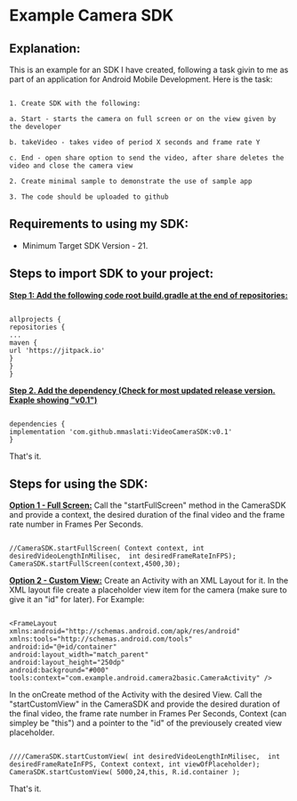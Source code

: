 
# Example Camera SDK

## Explanation:
This is an example for an SDK I have created, following a task givin to me as part of an application for Android Mobile Development. Here is the task:
```

1. Create SDK with the following:

a. Start - starts the camera on full screen or on the view given by the developer

b. takeVideo - takes video of period X seconds and frame rate Y

c. End - open share option to send the video, after share deletes the video and close the camera view

2. Create minimal sample to demonstrate the use of sample app

3. The code should be uploaded to github

```
## Requirements to using my SDK:
* Minimum Target SDK Version - 21.

## Steps to import SDK to your project:
<b><u> Step 1: Add the following code root build.gradle at the end of repositories: </u></b>



```

allprojects {
repositories {
...
maven {
url 'https://jitpack.io'
}
}
}

```





<b><u>Step 2. Add the dependency (Check for most updated release version. Exaple showing "v0.1")</u></b>

```

dependencies {
implementation 'com.github.mmaslati:VideoCameraSDK:v0.1'
}

```
That's it.


## Steps for using the SDK:
<b><u>Option 1 - Full Screen:</u></b>
Call the "startFullScreen" method in the CameraSDK and provide a context, the desired duration of the final video and the frame rate number in Frames Per Seconds.
```

//CameraSDK.startFullScreen( Context context, int desiredVideoLengthInMilisec,  int desiredFrameRateInFPS);
CameraSDK.startFullScreen(context,4500,30);

```



<b><u>Option 2 - Custom View:</u></b>
Create an Activity with an XML Layout for it. In the XML layout file create a placeholder view item for the camera (make sure to give it an "id" for later). For Example:
```

<FrameLayout xmlns:android="http://schemas.android.com/apk/res/android"  
xmlns:tools="http://schemas.android.com/tools"  
android:id="@+id/container"  
android:layout_width="match_parent"  
android:layout_height="250dp"  
android:background="#000"  
tools:context="com.example.android.camera2basic.CameraActivity" />

```
In the onCreate method of the Activity with the desired View. Call the "startCustomView" in the CameraSDK and provide the desired duration of the final video, the frame rate number in Frames Per Seconds, Context (can simpley be "this") and a pointer to the "id" of the previousely created view placeholder.
```

////CameraSDK.startCustomView( int desiredVideoLengthInMilisec,  int desiredFrameRateInFPS, Context context, int viewOfPlaceholder);
CameraSDK.startCustomView( 5000,24,this, R.id.container );

```
That's it.
